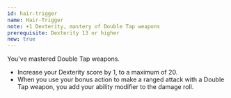 ```yaml
---
id: hair-trigger
name: Hair-Trigger
note: +1 Dexterity, mastery of Double Tap weapons
prerequisite: Dexterity 13 or higher
new: true
---
```


You've mastered Double Tap weapons.

- Increase your Dexterity score by 1, to a maximum of 20.
- When you use your bonus action to make a ranged attack with a Double Tap weapon, you add your ability modifier to the damage roll.
